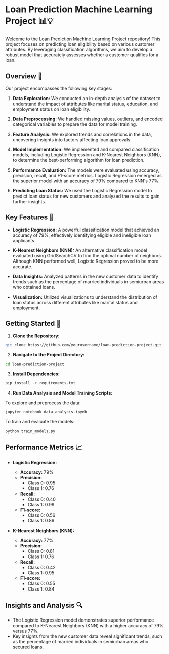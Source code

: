 # Loan Prediction Machine Learning Project 📊💡

Welcome to the Loan Prediction Machine Learning Project repository! This project focuses on predicting loan eligibility based on various customer attributes. By leveraging classification algorithms, we aim to develop a robust model that accurately assesses whether a customer qualifies for a loan.

## Overview 🌟

Our project encompasses the following key stages:

1. **Data Exploration:** We conducted an in-depth analysis of the dataset to understand the impact of attributes like marital status, education, and employment status on loan eligibility.

2. **Data Preprocessing:** We handled missing values, outliers, and encoded categorical variables to prepare the data for model training.

3. **Feature Analysis:** We explored trends and correlations in the data, uncovering insights into factors affecting loan approvals.

4. **Model Implementation:** We implemented and compared classification models, including Logistic Regression and K-Nearest Neighbors (KNN), to determine the best-performing algorithm for loan prediction.

5. **Performance Evaluation:** The models were evaluated using accuracy, precision, recall, and F1-score metrics. Logistic Regression emerged as the superior model with an accuracy of 79% compared to KNN's 77%.

6. **Predicting Loan Status:** We used the Logistic Regression model to predict loan status for new customers and analyzed the results to gain further insights.

## Key Features 🚀

- **Logistic Regression:** A powerful classification model that achieved an accuracy of 79%, effectively identifying eligible and ineligible loan applicants.
  
- **K-Nearest Neighbors (KNN):** An alternative classification model evaluated using GridSearchCV to find the optimal number of neighbors. Although KNN performed well, Logistic Regression proved to be more accurate.

- **Data Insights:** Analyzed patterns in the new customer data to identify trends such as the percentage of married individuals in semiurban areas who obtained loans.

- **Visualization:** Utilized visualizations to understand the distribution of loan status across different attributes like marital status and employment.

## Getting Started 🚀

1. **Clone the Repository:**
```bash
git clone https://github.com/yourusername/loan-prediction-project.git
```
2. **Navigate to the Project Directory:**
  ```bash
  cd loan-prediction-project
  ```
3. **Install Dependencies:**
  ```bash
  pip install -r requirements.txt
  ```
4. **Run Data Analysis and Model Training Scripts:**
   
To explore and preprocess the data:
```bash
jupyter notebook data_analysis.ipynb
```
To train and evaluate the models:
```bash
python train_models.py
```

## Performance Metrics 📈

- **Logistic Regression:**
  - **Accuracy:** 79%
  - **Precision:** 
    - Class 0: 0.95
    - Class 1: 0.76
  - **Recall:** 
    - Class 0: 0.40
    - Class 1: 0.99
  - **F1-score:** 
    - Class 0: 0.56
    - Class 1: 0.86

- **K-Nearest Neighbors (KNN):**
  - **Accuracy:** 77%
  - **Precision:** 
    - Class 0: 0.81
    - Class 1: 0.76
  - **Recall:** 
    - Class 0: 0.42
    - Class 1: 0.95
  - **F1-score:** 
    - Class 0: 0.55
    - Class 1: 0.84

## Insights and Analysis 🔍

- The Logistic Regression model demonstrates superior performance compared to K-Nearest Neighbors (KNN) with a higher accuracy of 79% versus 77%.
- Key insights from the new customer data reveal significant trends, such as the percentage of married individuals in semiurban areas who secured loans.
